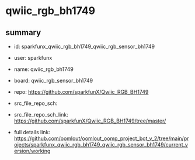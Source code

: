 # qwiic_rgb_bh1749
 
## summary 
* id: sparkfunx_qwiic_rgb_bh1749_qwiic_rgb_sensor_bh1749
* user: sparkfunx
* name: qwiic_rgb_bh1749
* board: qwiic_rgb_sensor_bh1749
* repo: https://github.com/sparkfunX/Qwiic_RGB_BH1749



* src_file_repo_sch: 
* src_file_repo_sch_link: https://github.com/sparkfunX/Qwiic_RGB_BH1749/tree/master/
* full details link: https://github.com/oomlout/oomlout_oomp_project_bot_v_2/tree/main/projects/sparkfunx_qwiic_rgb_bh1749_qwiic_rgb_sensor_bh1749/current_version/working  








